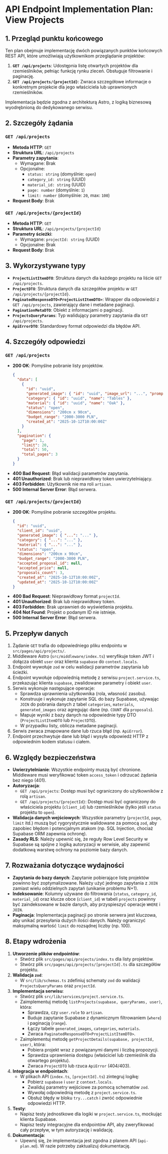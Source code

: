 # API Endpoint Implementation Plan: View Projects

## 1. Przegląd punktu końcowego

Ten plan obejmuje implementację dwóch powiązanych punktów końcowych REST API, które umożliwiają użytkownikom przeglądanie projektów:

1.  **`GET /api/projects`**: Udostępnia listę otwartych projektów dla rzemieślników, pełniąc funkcję rynku zleceń. Obsługuje filtrowanie i paginację.
2.  **`GET /api/projects/{projectId}`**: Zwraca szczegółowe informacje o konkretnym projekcie dla jego właściciela lub uprawnionych rzemieślników.

Implementacja będzie zgodna z architekturą Astro, z logiką biznesową wyodrębnioną do dedykowanego serwisu.

## 2. Szczegóły żądania

### `GET /api/projects`

- **Metoda HTTP**: `GET`
- **Struktura URL**: `/api/projects`
- **Parametry zapytania**:
  - Wymagane: Brak
  - Opcjonalne:
    - `status: string` (domyślnie: `open`)
    - `category_id: string` (UUID)
    - `material_id: string` (UUID)
    - `page: number` (domyślnie: `1`)
    - `limit: number` (domyślnie: `20`, max: `100`)
- **Request Body**: Brak

### `GET /api/projects/{projectId}`

- **Metoda HTTP**: `GET`
- **Struktura URL**: `/api/projects/{projectId}`
- **Parametry ścieżki**:
  - Wymagane: `projectId: string` (UUID)
  - Opcjonalne: Brak
- **Request Body**: Brak

## 3. Wykorzystywane typy

- **`ProjectListItemDTO`**: Struktura danych dla każdego projektu na liście `GET /api/projects`.
- **`ProjectDTO`**: Struktura danych dla szczegółów projektu w `GET /api/projects/{projectId}`.
- **`PaginatedResponseDTO<ProjectListItemDTO>`**: Wrapper dla odpowiedzi z `GET /api/projects`, zawierający dane i metadane paginacji.
- **`PaginationMetaDTO`**: Obiekt z informacjami o paginacji.
- **`ProjectsQueryParams`**: Typ walidujący parametry zapytania dla `GET /api/projects`.
- **`ApiErrorDTO`**: Standardowy format odpowiedzi dla błędów API.

## 4. Szczegóły odpowiedzi

### `GET /api/projects`

- **200 OK**: Pomyślne pobranie listy projektów.
  ```json
  {
    "data": [
      {
        "id": "uuid",
        "generated_image": { "id": "uuid", "image_url": "...", "prompt": "..." },
        "category": { "id": "uuid", "name": "Tables" },
        "material": { "id": "uuid", "name": "Oak" },
        "status": "open",
        "dimensions": "200cm x 90cm",
        "budget_range": "2000-3000 PLN",
        "created_at": "2025-10-12T10:00:00Z"
      }
    ],
    "pagination": {
      "page": 1,
      "limit": 20,
      "total": 50,
      "total_pages": 3
    }
  }
  ```
- **400 Bad Request**: Błąd walidacji parametrów zapytania.
- **401 Unauthorized**: Brak lub nieprawidłowy token uwierzytelniający.
- **403 Forbidden**: Użytkownik nie ma roli `artisan`.
- **500 Internal Server Error**: Błąd serwera.

### `GET /api/projects/{projectId}`

- **200 OK**: Pomyślne pobranie szczegółów projektu.
  ```json
  {
    "id": "uuid",
    "client_id": "uuid",
    "generated_image": { "...": "..." },
    "category": { "...": "..." },
    "material": { "...": "..." },
    "status": "open",
    "dimensions": "200cm x 90cm",
    "budget_range": "2000-3000 PLN",
    "accepted_proposal_id": null,
    "accepted_price": null,
    "proposals_count": 3,
    "created_at": "2025-10-12T10:00:00Z",
    "updated_at": "2025-10-12T10:00:00Z"
  }
  ```
- **400 Bad Request**: Nieprawidłowy format `projectId`.
- **401 Unauthorized**: Brak lub nieprawidłowy token.
- **403 Forbidden**: Brak uprawnień do wyświetlenia projektu.
- **404 Not Found**: Projekt o podanym ID nie istnieje.
- **500 Internal Server Error**: Błąd serwera.

## 5. Przepływ danych

1.  Żądanie `GET` trafia do odpowiedniego pliku endpointu w `src/pages/api/projects/`.
2.  Middleware Astro (`src/middleware/index.ts`) weryfikuje token JWT i dołącza obiekt `user` oraz klienta `supabase` do `context.locals`.
3.  Endpoint wywołuje `zod` w celu walidacji parametrów zapytania lub ścieżki.
4.  Endpoint wywołuje odpowiednią metodę z serwisu `project.service.ts`, przekazując klienta `supabase`, zwalidowane parametry i obiekt `user`.
5.  Serwis wykonuje następujące operacje:
    - Sprawdza uprawnienia użytkownika (rola, własność zasobu).
    - Konstruuje i wykonuje zapytanie SQL do bazy Supabase, używając `JOIN` do pobrania danych z tabel `categories`, `materials`, `generated_images` oraz agregując dane (np. `COUNT` dla `proposals`).
    - Mapuje wyniki z bazy danych na odpowiednie typy DTO (`ProjectListItemDTO` lub `ProjectDTO`).
    - W przypadku listy, oblicza metadane paginacji.
6.  Serwis zwraca zmapowane dane lub rzuca błąd (np. `ApiError`).
7.  Endpoint przechwytuje dane lub błąd i wysyła odpowiedź HTTP z odpowiednim kodem statusu i ciałem.

## 6. Względy bezpieczeństwa

- **Uwierzytelnianie**: Wszystkie endpointy muszą być chronione. Middleware musi weryfikować token `access_token` i odrzucać żądania bez niego (401).
- **Autoryzacja**:
  - `GET /api/projects`: Dostęp musi być ograniczony do użytkowników z rolą `artisan`.
  - `GET /api/projects/{projectId}`: Dostęp musi być ograniczony do właściciela projektu (`client_id`) lub rzemieślników (tylko jeśli `status` projektu to `open`).
- **Walidacja danych wejściowych**: Wszystkie parametry (`projectId`, `page`, `limit` itd.) muszą być rygorystycznie walidowane za pomocą `zod`, aby zapobiec błędom i potencjalnym atakom (np. SQL Injection, chociaż Supabase ORM zapewnia ochronę).
- **Zasady RLS**: Należy upewnić się, że reguły Row Level Security w Supabase są spójne z logiką autoryzacji w serwisie, aby zapewnić dodatkową warstwę ochrony na poziomie bazy danych.

## 7. Rozważania dotyczące wydajności

- **Zapytania do bazy danych**: Zapytanie pobierające listę projektów powinno być zoptymalizowane. Należy użyć jednego zapytania z `JOIN` zamiast wielu oddzielnych zapytań (unikanie problemu N+1).
- **Indeksowanie**: Kolumny używane do filtrowania (`status`, `category_id`, `material_id`) oraz klucze obce (`client_id`) w tabeli `projects` powinny być zaindeksowane w bazie danych, aby przyspieszyć operacje `WHERE` i `JOIN`.
- **Paginacja**: Implementacja paginacji po stronie serwera jest kluczowa, aby unikać przesyłania dużych ilości danych. Należy ograniczyć maksymalną wartość `limit` do rozsądnej liczby (np. 100).

## 8. Etapy wdrożenia

1.  **Utworzenie plików endpointów**:
    - Stwórz plik `src/pages/api/projects/index.ts` dla listy projektów.
    - Stwórz plik `src/pages/api/projects/[projectId].ts` dla szczegółów projektu.
2.  **Walidacja `zod`**:
    - W `src/lib/schemas.ts` zdefiniuj schematy `zod` do walidacji `ProjectsQueryParams` oraz `projectId`.
3.  **Implementacja serwisu**:
    - Stwórz plik `src/lib/services/project.service.ts`.
    - Zaimplementuj metodę `listProjects(supabase, queryParams, user)`, która:
      - Sprawdza, czy `user.role` to `artisan`.
      - Buduje zapytanie Supabase z dynamicznym filtrowaniem (`where`) i paginacją (`range`).
      - Łączy tabele `generated_images`, `categories`, `materials`.
      - Zwraca `PaginatedResponseDTO<ProjectListItemDTO>`.
    - Zaimplementuj metodę `getProjectDetails(supabase, projectId, user)`, która:
      - Pobiera projekt wraz z powiązanymi danymi i liczbą propozycji.
      - Sprawdza uprawnienia dostępu (właściciel lub rzemieślnik dla otwartego projektu).
      - Zwraca `ProjectDTO` lub rzuca `ApiError` (404/403).
4.  **Integracja w endpointach**:
    - W plikach API (`index.ts`, `[projectId].ts`) zintegruj logikę:
      - Pobierz `supabase` i `user` z `context.locals`.
      - Zwaliduj parametry wejściowe za pomocą schematów `zod`.
      - Wywołaj odpowiednią metodę z `project.service.ts`.
      - Obsłuż błędy w bloku `try...catch` i zwróć odpowiednie odpowiedzi HTTP.
5.  **Testy**:
    - Napisz testy jednostkowe dla logiki w `project.service.ts`, mockując klienta Supabase.
    - Napisz testy integracyjne dla endpointów API, aby zweryfikować cały przepływ, w tym autoryzację i walidację.
6.  **Dokumentacja**:
    - Upewnij się, że implementacja jest zgodna z planem API (`api-plan.md`). W razie potrzeby zaktualizuj dokumentację.
